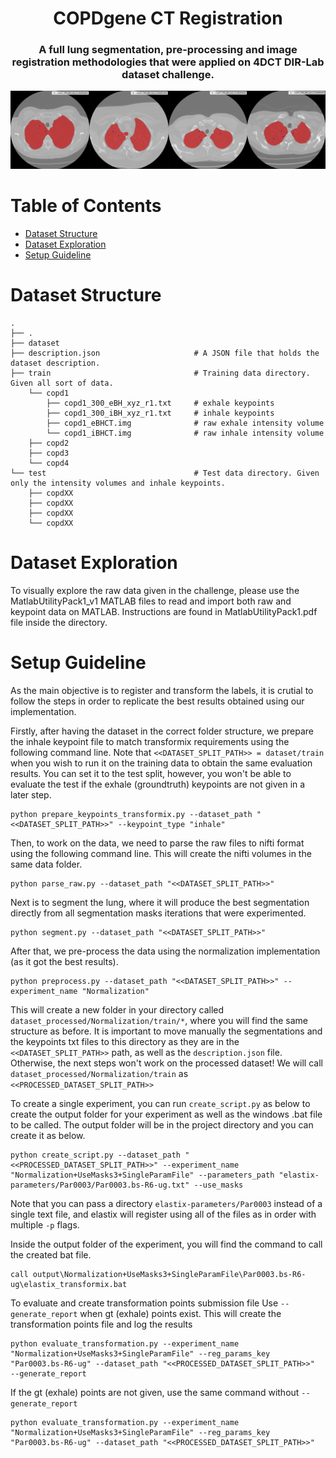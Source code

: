 # <h1 align="center">COPDgene CT Registration</h1>

<h3 align="center">A full lung segmentation, pre-processing and image registration methodologies that were applied on 4DCT DIR-Lab dataset challenge.</h3>


![](./Figures/Segmentation/seg-banner.png)


Table of Contents
=================

<!--ts-->
   * [Dataset Structure](#dataset-structure)
   * [Dataset Exploration](#dataset-exploration)
   * [Setup Guideline](#setup-guideline)
<!--te-->



Dataset Structure
============
```
.
├── .
├── dataset
├── description.json                     # A JSON file that holds the dataset description.
├── train                                # Training data directory. Given all sort of data.
    └── copd1
        ├── copd1_300_eBH_xyz_r1.txt     # exhale keypoints
        ├── copd1_300_iBH_xyz_r1.txt     # inhale keypoints
        ├── copd1_eBHCT.img              # raw exhale intensity volume
        └── copd1_iBHCT.img              # raw inhale intensity volume
    ├── copd2
    ├── copd3
    └── copd4 
└── test                                 # Test data directory. Given only the intensity volumes and inhale keypoints.
    ├── copdXX
    ├── copdXX
    ├── copdXX
    └── copdXX
```

Dataset Exploration
============
To visually explore the raw data given in the challenge, please use the MatlabUtilityPack1_v1 MATLAB files to read and import both raw and keypoint data on MATLAB. Instructions are found in MatlabUtilityPack1.pdf file inside the directory.

Setup Guideline
============
As the main objective is to register and transform the labels, it is crutial to follow the steps in order to replicate the best results obtained using our implementation. 

Firstly, after having the dataset in the correct folder structure, we prepare the inhale keypoint file to match transformix requirements using the following command line. Note that `<<DATASET_SPLIT_PATH>> = dataset/train` when you wish to run it on the training data to obtain the same evaluation results. You can set it to the test split, however, you won't be able to evaluate the test if the exhale (groundtruth) keypoints are not given in a later step.
```
python prepare_keypoints_transformix.py --dataset_path "<<DATASET_SPLIT_PATH>>" --keypoint_type "inhale"
```

Then, to work on the data, we need to parse the raw files to nifti format using the following command line. This will create the nifti volumes in the same data folder.
```
python parse_raw.py --dataset_path "<<DATASET_SPLIT_PATH>>"
```

Next is to segment the lung, where it will produce the best segmentation directly from all segmentation masks iterations that were experimented.
```
python segment.py --dataset_path "<<DATASET_SPLIT_PATH>>"
```

After that, we pre-process the data using the normalization implementation (as it got the best results).
```
python preprocess.py --dataset_path "<<DATASET_SPLIT_PATH>>" --experiment_name "Normalization"
```

This will create a new folder in your directory called `dataset_processed/Normalization/train/*`, where you will find the same structure as before. It is important to move manually the segmentations and the keypoints txt files to this directory as they are in the `<<DATASET_SPLIT_PATH>>` path, as well as the `description.json` file. Otherwise, the next steps won't work on the processed dataset! We will call `dataset_processed/Normalization/train` as `<<PROCESSED_DATASET_SPLIT_PATH>>`


To create a single experiment, you can run `create_script.py` as below to create the output folder for your experiment as well as the windows .bat file to be called. The output folder will be in the project directory and you can create it as below.
```
python create_script.py --dataset_path "<<PROCESSED_DATASET_SPLIT_PATH>>" --experiment_name "Normalization+UseMasks3+SingleParamFile" --parameters_path "elastix-parameters/Par0003/Par0003.bs-R6-ug.txt" --use_masks
```

Note that you can pass a directory `elastix-parameters/Par0003` instead of a single text file, and elastix will register using all of the files as in order with multiple `-p` flags. 

Inside the output folder of the experiment, you will find the command to call the created bat file.
```
call output\Normalization+UseMasks3+SingleParamFile\Par0003.bs-R6-ug\elastix_transformix.bat 
```

To evaluate and create transformation points submission file
Use `--generate_report` when gt (exhale) points exist. This will create the transformation points file and log the results
```
python evaluate_transformation.py --experiment_name "Normalization+UseMasks3+SingleParamFile" --reg_params_key "Par0003.bs-R6-ug" --dataset_path "<<PROCESSED_DATASET_SPLIT_PATH>>"  --generate_report 
```

If the gt (exhale) points are not given, use the same command without `--generate_report` 
```
python evaluate_transformation.py --experiment_name "Normalization+UseMasks3+SingleParamFile" --reg_params_key "Par0003.bs-R6-ug" --dataset_path "<<PROCESSED_DATASET_SPLIT_PATH>>"
```

